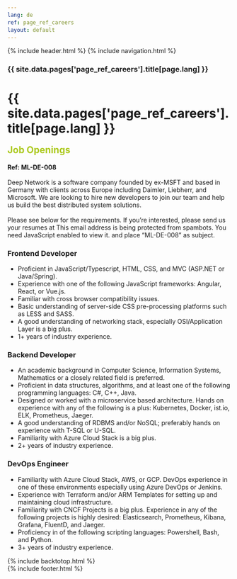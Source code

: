 ```yaml
---
lang: de
ref: page_ref_careers
layout: default
---
```


{% include header.html %}
{% include navigation.html %}

<!-- MASTHEAD -->
<div class="wrap t3-masthead ">
    <div class="ja-masthead" style="background-image: url('../images/titles/careers.jpg')">
        <div class="ja-masthead-detail">
		    <h3 class="swiper-header">{{ site.data.pages['page_ref_careers'].title[page.lang] }}</h3>
        </div>
    </div>	
</div>
<!-- //MASTHEAD -->
<div id="t3-mainbody" class="container t3-mainbody">
	<div class="row">
		<!-- MAIN CONTENT -->
		<div id="t3-content" class="t3-content col-xs-12">
            <div class="page-header clearfix">
		        <h1 class="page-title">{{ site.data.pages['page_ref_careers'].title[page.lang] }}</h1>
	        </div>
            <div class="item-page clearfix">
                <!-- Article -->
                <article itemscope itemtype="http://schema.org/Article">
	                <meta itemprop="inLanguage" content="en-GB" />
	                <meta itemprop="url" content="/deepnetwork/careers" />
	                <meta itemscope itemprop="mainEntityOfPage" itemtype="http://schema.org/WebPage"  itemid="/deepnetwork/careers" />
		            <meta content="2019-10-22T07:08:33+00:00" itemprop="dateModified">
                    <meta content="2019-04-04T19:29:36+00:00" itemprop="datePublished">
                    <span itemprop="author" style="display: none;">
                        <span itemprop="name">Super User</span>
                        <span itemtype="https://schema.org/Organization" itemscope="" itemprop="publisher" style="display: none;">
                            <span itemtype="https://schema.org/ImageObject" itemscope="" itemprop="logo">
                                <img itemprop="url" alt="logo" src="../templates/ja_company/images/logo.png">
                                <meta content="auto" itemprop="width">
                                <meta content="auto" itemprop="height">
                            </span>
                            <meta content="Super User" itemprop="name">
                        </span>
                    </span>
                    <!--e:Validate structured data-->	
		            <meta content="Careers" itemprop="headline">
                    <section class="article-content clearfix" itemprop="articleBody">
			            <h2 style="margin-top: 0; color: #acc91e;">Job Openings</h2>
                        <strong>Ref: ML-DE-008</strong><br /><br />
                        Deep Network is a software company founded by ex-MSFT and based in Germany with clients across Europe including Daimler, Liebherr, and Microsoft. We are looking to hire new developers to join our team and help us build the best distributed system solutions.
                        <br /><br />
                        Please see below for the requirements. If you’re interested, please send us your resumes at 
                        <span id="cloakcb4de07d89a81b2ff9cd4f4b065818cd">This email address is being protected from spambots. You need JavaScript enabled to view it.</span>
                        <script type='text/javascript'>
                                document.getElementById('cloakcb4de07d89a81b2ff9cd4f4b065818cd').innerHTML = '';
                                var prefix = '&#109;a' + 'i&#108;' + '&#116;o';
                                var path = 'hr' + 'ef' + '=';
                                var addycb4de07d89a81b2ff9cd4f4b065818cd = '&#105;nf&#111;' + '&#64;';
                                addycb4de07d89a81b2ff9cd4f4b065818cd = addycb4de07d89a81b2ff9cd4f4b065818cd + 'd&#101;&#101;pn&#101;tw&#111;rk' + '&#46;' + 'c&#111;m';
                                var addy_textcb4de07d89a81b2ff9cd4f4b065818cd = '&#105;nf&#111;' + '&#64;' + 'd&#101;&#101;pn&#101;tw&#111;rk' + '&#46;' + 'c&#111;m';document.getElementById('cloakcb4de07d89a81b2ff9cd4f4b065818cd').innerHTML += '<a ' + path + '\'' + prefix + ':' + addycb4de07d89a81b2ff9cd4f4b065818cd + '\'>'+addy_textcb4de07d89a81b2ff9cd4f4b065818cd+'<\/a>';
                        </script> and place “ML-DE-008” as subject.                        
                        <h3>Frontend Developer</h3>
                        <ul>
                            <li>Proficient in JavaScript/Typescript, HTML, CSS, and MVC (ASP.NET or Java/Spring).</li>
                            <li>Experience with one of the following JavaScript frameworks: Angular, React, or Vue.js.</li>
                            <li>Familiar with cross browser compatibility issues.</li>
                            <li>Basic understanding of server-side CSS pre-processing platforms such as LESS and SASS.</li>
                            <li>A good understanding of networking stack, especially OSI/Application Layer is a big plus.</li>
                            <li>1+ years of industry experience.</li>
                        </ul>
                        <h3>Backend Developer</h3>
                        <ul>
                            <li>An academic background in Computer Science, Information Systems, Mathematics or a closely related field is preferred.</li>
                            <li>Proficient in data structures, algorithms, and at least one of the following programming languages: C#, C++, Java.</li>
                            <li>Designed or worked with a microservice based architecture. Hands on experience with any of the following is a plus: Kubernetes, Docker, ist.io, ELK, Prometheus, Jaeger.</li>
                            <li>A good understanding of RDBMS and/or NoSQL; preferably hands on experience with T-SQL or U-SQL.</li>
                            <li>Familiarity with Azure Cloud Stack is a big plus.</li>
                            <li>2+ years of industry experience.</li>
                        </ul>
                        <h3>DevOps Engineer</h3>
                        <ul>
                            <li>Familiarity with Azure Cloud Stack, AWS, or GCP. DevOps experience in one of these environments especially using Azure DevOps or Jenkins.</li>
                            <li>Experience with Terraform and/or ARM Templates for setting up and maintaining cloud infrastructure.</li>
                            <li>Familiarity with CNCF Projects is a big plus. Experience in any of the following projects is highly desired: Elasticsearch, Prometheus, Kibana, Grafana, FluentD, and Jaeger.</li>
                            <li>Proficiency in of the following scripting languages: Powershell, Bash, and Python.</li>
                            <li>3+ years of industry experience.</li>
                        </ul>
            		</section>
                </article>
            </div>
        </div>
	</div>
</div>

{% include backtotop.html %}  
{% include footer.html %}
